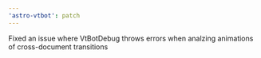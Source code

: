 ```yaml
---
'astro-vtbot': patch
---
```


Fixed an issue where VtBotDebug throws errors when analzing animations of cross-document transitions
